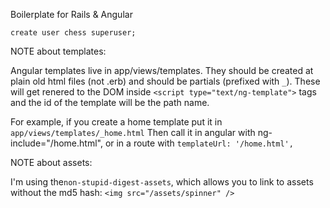 Boilerplate for Rails & Angular

`create user chess superuser;`

NOTE about templates:

Angular templates live in app/views/templates. They should be created at plain old html files (not .erb) and should be partials (prefixed with `_`). These will get renered to the DOM inside `<script type="text/ng-template">` tags and the id of the template will be the path name.

For example, if you create a home template put it in `app/views/templates/_home.html` Then call it in angular with ng-include="/home.html", or in a route with `templateUrl: '/home.html',`


NOTE about assets:

I'm using the`non-stupid-digest-assets`, which allows you to link to assets without the md5 hash: `<img src="/assets/spinner" />`
